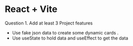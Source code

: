 # React + Vite

Question 1. Add at least 3 Project features
     
+ Use fake json data to create some dynamic cards .
+ Use useState to hold data and useEffect to get the data 
